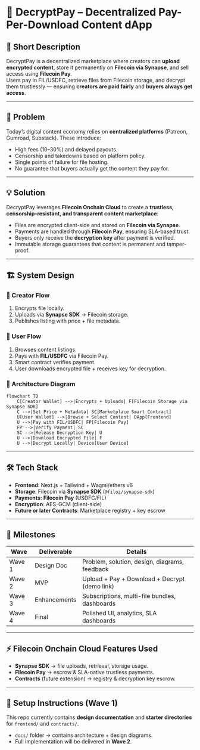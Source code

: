 # 🔐 DecryptPay – Decentralized Pay-Per-Download Content dApp

## 📌 Short Description
DecryptPay is a decentralized marketplace where creators can **upload encrypted content**, store it permanently on **Filecoin via Synapse**, and sell access using **Filecoin Pay**.  
Users pay in FIL/USDFC, retrieve files from Filecoin storage, and decrypt them trustlessly — ensuring **creators are paid fairly** and **buyers always get access**.

---

## 🚀 Problem
Today’s digital content economy relies on **centralized platforms** (Patreon, Gumroad, Substack). These introduce:
- High fees (10–30%) and delayed payouts.
- Censorship and takedowns based on platform policy.
- Single points of failure for file hosting.
- No guarantee that buyers actually get the content they pay for.

---

## 💡 Solution
DecryptPay leverages **Filecoin Onchain Cloud** to create a **trustless, censorship-resistant, and transparent content marketplace**:
- Files are encrypted client-side and stored on **Filecoin via Synapse**.
- Payments are handled through **Filecoin Pay**, ensuring SLA-based trust.
- Buyers only receive the **decryption key** after payment is verified.
- Immutable storage guarantees that content is permanent and tamper-proof.

---

## 🏗️ System Design

### 🔹 Creator Flow
1. Encrypts file locally.  
2. Uploads via **Synapse SDK** → Filecoin storage.  
3. Publishes listing with price + file metadata.  

### 🔹 User Flow
1. Browses content listings.  
2. Pays with **FIL/USDFC** via Filecoin Pay.  
3. Smart contract verifies payment.  
4. User downloads encrypted file + receives key for decryption.  

### 🔹 Architecture Diagram

```mermaid
flowchart TD
    C[Creator Wallet] -->|Encrypts + Uploads| F[Filecoin Storage via Synapse SDK]
    C -->|Set Price + Metadata| SC[Marketplace Smart Contract]
    U[User Wallet] -->|Browse + Select Content| DApp[Frontend]
    U -->|Pay with FIL/USDFC| FP[Filecoin Pay]
    FP -->|Verify Payment| SC
    SC -->|Release Decryption Key| U
    U -->|Download Encrypted File| F
    U -->|Decrypt Locally| Device[User Device]
````

---

## 🛠️ Tech Stack

* **Frontend**: Next.js + Tailwind + Wagmi/ethers v6
* **Storage**: Filecoin via **Synapse SDK** (`@filoz/synapse-sdk`)
* **Payments**: **Filecoin Pay** (USDFC/FIL)
* **Encryption**: AES-GCM (client-side)
* **Future or later Contracts**: Marketplace registry + key escrow

---

## 📅 Milestones

| Wave   | Deliverable  | Details                                        |
| ------ | ------------ | ---------------------------------------------- |
| Wave 1 | Design Doc   | Problem, solution, design, diagrams, feedback  |
| Wave 2 | MVP          | Upload + Pay + Download + Decrypt (demo link) |
| Wave 3 | Enhancements | Subscriptions, multi-file bundles, dashboards  |
| Wave 4 | Final        | Polished UI, analytics, SLA dashboards         |

---

## ⚡ Filecoin Onchain Cloud Features Used

* **Synapse SDK** → file uploads, retrieval, storage usage.
* **Filecoin Pay** → escrow & SLA-native trustless payments.
* **Contracts** (future extension) → registry & decryption key escrow.

---


## 📖 Setup Instructions (Wave 1)

This repo currently contains **design documentation** and **starter directories** for `frontend/` and `contracts/`.

* `docs/` folder → contains architecture + design diagrams.
* Full implementation will be delivered in **Wave 2**.
